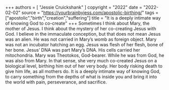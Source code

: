 +++
authors = [
  "Jessie Cruickshank"
]
copyright = "2022"
date = "2022-02-02"
source = "https://yourbrainbyjess.com/apostolic-birthing/"
tags = ["apostolic","birth","creation","suffering"]
title = "It is a deeply intimate way of knowing God to co-create"
+++
Sometimes I think about Mary, the mother of Jesus. I think about the mystery of her co-creating Jesus with God. I believe in the immaculate conception, but that does not mean Jesus was an alien. He was not carried in Mary’s womb as foreign object. Mary was not an incubator hatching an egg. Jesus was flesh of her flesh, bone of her bone. Jesus’ DNA was part Mary’s DNA. His cells carried her mitochondria. Mary was Theotokos, God-bearer. While he was from God, he was also from Mary. In that sense, she very much co-created Jesus on a biological level, birthing him out of her very body. Her body risking death to give him life, as all mothers do. It is a deeply intimate way of knowing God, to carry something from the depths of what is inside you and bring it into the world with pain, perseverance, and sacrifice.
